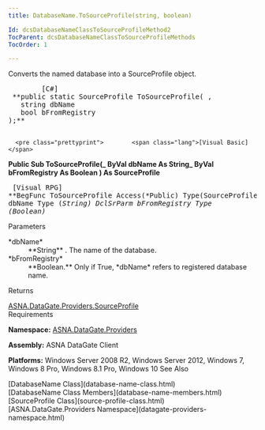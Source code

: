 ```yaml
---
title: DatabaseName.ToSourceProfile(string, boolean)

Id: dcsDatabaseNameClassToSourceProfileMethod2
TocParent: dcsDatabaseNameClassToSourceProfileMethods
TocOrder: 1

---
```


Converts the named database into a SourceProfile object.
<pre class="prettyprint">        <span class="lang">[C#]</span>
 **public static SourceProfile ToSourceProfile( ,
   string dbName
   bool bFromRegistry
);** 
      </pre>
      <pre class="prettyprint">        <span class="lang">[Visual Basic] </span>
 **Public Sub ToSourceProfile(_ 
   ByVal dbName As String_
   ByVal bFromRegistry As Boolean
) As SourceProfile** 
      </pre>
      <pre class="prettyprint">
        <span class="lang">[Visual RPG]</span>
 **BegFunc ToSourceProfile Access(*Public) Type(SourceProfile)
   DclSrParm dbName Type (*String)
   DclSrParm bFromRegistry Type (*Boolean)** 
      </pre>

Parameters

<dl>
        <dt>
 *dbName* 
        </dt>
        <dd>
 **String** . The name of the database.  </dd>
        <dt>
 *bFromRegistry* 
        </dt>
        <dd>
 **Boolean.**   Only if True, *dbName*  refers to 
								registered database name.</dd>
</dl>

Returns

[ASNA.DataGate.Providers.SourceProfile](source-profile-class.html) <br /> 
Requirements

**Namespace:** [ ASNA.DataGate.Providers](datagate-providers-namespace.html) 

**Assembly:** ASNA DataGate Client

**Platforms:** Windows Server 2008 R2, Windows Server 2012, Windows 7, Windows 8 Pro, Windows 8.1 Pro, Windows 10
See Also

<dl />
      [DatabaseName Class](database-name-class.html)
      <br />
      [DatabaseName Class Members](database-name-members.html)
      <br />
      [SourceProfile Class](source-profile-class.html)
      <br />
      [ASNA.DataGate.Providers Namespace](datagate-providers-namespace.html)

